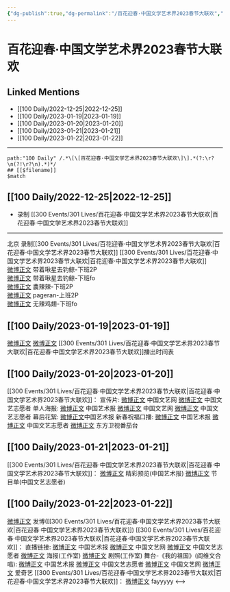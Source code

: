 ```yaml
---
{"dg-publish":true,"dg-permalink":"/百花迎春·中国文学艺术界2023春节大联欢","permalink":"/百花迎春·中国文学艺术界2023春节大联欢/"}
---
```


# 百花迎春·中国文学艺术界2023春节大联欢

## Linked Mentions
- [[100 Daily/2022-12-25\|2022-12-25]]
- [[100 Daily/2023-01-19\|2023-01-19]]
- [[100 Daily/2023-01-20\|2023-01-20]]
- [[100 Daily/2023-01-21\|2023-01-21]]
- [[100 Daily/2023-01-22\|2023-01-22]]


---

```expander
path:"100 Daily" /.*\[\[百花迎春·中国文学艺术界2023春节大联欢\]\].*(?:\r?\n(?!\r?\n).*)*/
## [[$filename]]
$match
```
## [[100 Daily/2022-12-25\|2022-12-25]]
  - 录制 [[300 Events/301 Lives/百花迎春·中国文学艺术界2023春节大联欢\|百花迎春·中国文学艺术界2023春节大联欢]]
---
北京 录制[[300 Events/301 Lives/百花迎春·中国文学艺术界2023春节大联欢\|百花迎春·中国文学艺术界2023春节大联欢]]
[[300 Events/301 Lives/百花迎春·中国文学艺术界2023春节大联欢\|百花迎春·中国文学艺术界2023春节大联欢]]  
[微博正文](https://m.weibo.cn/3246571812/4850666915499955) 带着啾星去钓鲸-下班2P  
[微博正文](https://m.weibo.cn/3246571812/4850672800108595) 带着啾星去钓鲸-下班fo  
[微博正文](https://m.weibo.cn/7628792895/4850677475704996) 農辣辣-下班2P  
[微博正文](https://m.weibo.cn/7633014126/4850678776737638) pageran-上班2P  
[微博正文](https://m.weibo.cn/7495641082/4850682639419299) 无辣鸡翅-下班fo

## [[100 Daily/2023-01-19\|2023-01-19]]
[微博正文](https://m.weibo.cn/3171364240/4859566531809379) [微博正文](https://m.weibo.cn/1943724947/4859573040580142) [[300 Events/301 Lives/百花迎春·中国文学艺术界2023春节大联欢\|百花迎春·中国文学艺术界2023春节大联欢]]播出时间表
## [[100 Daily/2023-01-20\|2023-01-20]]
[[300 Events/301 Lives/百花迎春·中国文学艺术界2023春节大联欢\|百花迎春·中国文学艺术界2023春节大联欢]]：
宣传片:
[微博正文](https://m.weibo.cn/3171364240/4860071420625082) 中国文艺网
[微博正文](https://m.weibo.cn/3211895913/4860069026206808) 中国文艺志愿者
单人海报:
[微博正文](https://m.weibo.cn/1943724947/4860047827933103) 中国艺术报
[微博正文](https://m.weibo.cn/3171364240/4860095765420361) 中国文艺网
[微博正文](https://m.weibo.cn/3211895913/4860043805067556) 中国文艺志愿者
幕后花絮:
[微博正文](https://m.weibo.cn/1943724947/4860068778481251)中国艺术报
新春祝福口播:
[微博正文](https://m.weibo.cn/1943724947/4860057647584073) 中国艺术报
[微博正文](https://m.weibo.cn/3211895913/4860053871657480) 中国文艺志愿者
[微博正文](https://m.weibo.cn/1767910704/4860072972785280) 东方卫视番茄台
## [[100 Daily/2023-01-21\|2023-01-21]]
[[300 Events/301 Lives/百花迎春·中国文学艺术界2023春节大联欢\|百花迎春·中国文学艺术界2023春节大联欢]]：
[微博正文](https://m.weibo.cn/1943724947/4860257719551137) 精彩预览(中国艺术报)
[微博正文](https://m.weibo.cn/3211895913/4860467451790846) 节目单(中国文艺志愿者)
## [[100 Daily/2023-01-22\|2023-01-22]]
[微博正文](https://m.weibo.cn/1736988591/4860830107042635) 发博([[300 Events/301 Lives/百花迎春·中国文学艺术界2023春节大联欢\|百花迎春·中国文学艺术界2023春节大联欢]])
[[300 Events/301 Lives/百花迎春·中国文学艺术界2023春节大联欢\|百花迎春·中国文学艺术界2023春节大联欢]]：
直播链接:
[微博正文](https://m.weibo.cn/3171364240/4860804177855996) 中国艺术报
[微博正文](https://m.weibo.cn/1943724947/4860691535895716) 中国文艺网
[微博正文](https://m.weibo.cn/3211895913/4860795126547526) 中国文艺志愿者
[微博正文](https://m.weibo.cn/7478855230/4860771127792768) 海报(工作室)
[微博正文](https://m.weibo.cn/7478855230/4860839142098919) 剧照(工作室)
舞台-《我的祖国》(阎维文合唱):
[微博正文](https://m.weibo.cn/1943724947/4860822940292570) 中国艺术报
[微博正文](https://m.weibo.cn/3211895913/4860824335946502) 中国文艺志愿者
[微博正文](https://m.weibo.cn/3171364240/4860859350518030) 中国文艺网
[微博正文](https://m.weibo.cn/1731986465/4860831445812315) 爱奇艺
[[300 Events/301 Lives/百花迎春·中国文学艺术界2023春节大联欢\|百花迎春·中国文学艺术界2023春节大联欢]]：
[微博正文](https://m.weibo.cn/2621211921/4860804815912963) fayyyyy
<-->